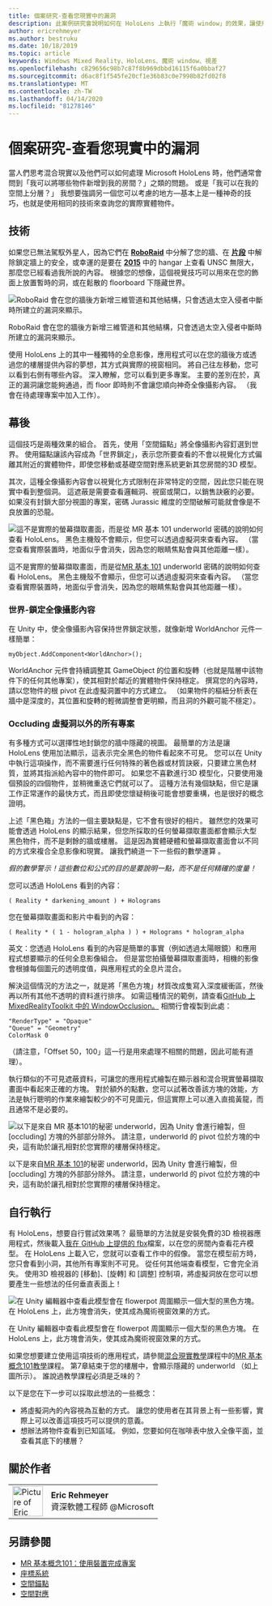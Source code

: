 ```yaml
---
title: 個案研究-查看您現實中的漏洞
description: 此案例研究會說明如何在 HoloLens 上執行「魔術 window」的效果，讓使用者可以在背景牆後方、樓層下，以及在其實際環境內的虛擬空缺中查看。
author: ericrehmeyer
ms.author: bestruku
ms.date: 10/18/2019
ms.topic: article
keywords: Windows Mixed Reality、HoloLens、魔術 window、視差
ms.openlocfilehash: c829656c98b7c87f8b969dbbd16115f6a0bbaf27
ms.sourcegitcommit: d6ac8f1f545fe20cf1e36b83c0e7998b82fd02f8
ms.translationtype: MT
ms.contentlocale: zh-TW
ms.lasthandoff: 04/14/2020
ms.locfileid: "81278146"
---
```

# <a name="case-study---looking-through-holes-in-your-reality"></a>個案研究-查看您現實中的漏洞

當人們思考混合現實以及他們可以如何處理 Microsoft HoloLens 時，他們通常會問到「我可以將哪些物件新增到我的房間？」之類的問題。 或是「我可以在我的空間上分層？」 我想要強調另一個您可以考慮的地方—基本上是一種神奇的技巧，也就是使用相同的技術來查詢您的實際實體物件。

## <a name="the-tech"></a>技術

如果您已無法駕馭外星人，因為它們在 **[RoboRaid](https://www.youtube.com/watch?v=Hf9qkURqtbM)** 中分解了您的牆、在 **[片段](case-study-creating-an-immersive-experience-in-fragments.md)** 中解除鎖定牆上的安全，或幸運的是要在 **[2015](https://www.youtube.com/watch?v=QDw5QjDtFy8)** 中的 hangar 上查看 UNSC 無限大，那麼您已經看過我所說的內容。 根據您的想像，這個視覺技巧可以用來在您的飾面上放置暫時的洞，或在鬆散的 floorboard 下隱藏世界。

![RoboRaid 會在您的牆後方新增三維管道和其他結構，只會透過太空入侵者中斷時所建立的漏洞來顯示。](images/roboraid-640px.png)

RoboRaid 會在您的牆後方新增三維管道和其他結構，只會透過太空入侵者中斷時所建立的漏洞來顯示。

使用 HoloLens 上的其中一種獨特的全息影像，應用程式可以在您的牆後方或透過您的樓層提供內容的夢想，其方式與實際的視窗相同。 將自己往左移動，您可以看到右側有哪些內容。 深入瞭解，您可以看到更多專案。 主要的差別在於，真正的漏洞讓您能夠通過，而 floor 即時則不會讓您順向神奇全像攝影內容。 （我會在待處理專案中加入工作）。

## <a name="behind-the-scenes"></a>幕後

這個技巧是兩種效果的組合。 首先，使用「空間錨點」將全像攝影內容釘選到世界。 使用錨點讓該內容成為「世界鎖定」，表示您所要查看的不會以視覺化方式偏離其附近的實體物件，即使您移動或基礎空間對應系統更新其您房間的3D 模型。

其次，這種全像攝影內容會以視覺化方式限制在非常特定的空間，因此您只能在現實中看到整個洞。 這遮蔽是需要查看邏輯洞、視窗或閘口，以銷售訣竅的必要。 如果沒有封鎖大部分視圖的專案，密碼 Jurassic 維度的空間破解可能就會像是不良放置的恐龍。

![這不是實際的螢幕擷取畫面，而是從 MR 基本 101 underworld 密碼的說明如何查看 HoloLens。 黑色主機殼不會顯示，但您可以透過虛擬洞來查看內容。 （當您查看實際裝置時，地面似乎會消失，因為您的眼睛焦點會與其他距離一樣）。](images/origamiholecomposited-640px.png)

這不是實際的螢幕擷取畫面，而是從[MR 基本 101](holograms-101.md) underworld 密碼的說明如何查看 HoloLens。 黑色主機殼不會顯示，但您可以透過虛擬洞來查看內容。 （當您查看實際裝置時，地面似乎會消失，因為您的眼睛焦點會與其他距離一樣）。

### <a name="world-locking-holographic-content"></a>世界-鎖定全像攝影內容

在 Unity 中，使全像攝影內容保持世界鎖定狀態，就像新增 WorldAnchor 元件一樣簡單：

```
myObject.AddComponent<WorldAnchor>();
```

WorldAnchor 元件會持續調整其 GameObject 的位置和旋轉（也就是階層中該物件下的任何其他專案），使其相對於鄰近的實體物件保持穩定。 撰寫您的內容時，請以您物件的根 pivot 在此虛擬洞置中的方式建立。 （如果物件的樞紐分析表在牆中是深度的，其位置和旋轉的輕微調整會更明顯，而且洞的外觀可能不穩定）。

### <a name="occluding-everything-but-the-virtual-hole"></a>Occluding 虛擬洞以外的所有專案

有多種方式可以選擇性地封鎖您的牆中隱藏的視圖。 最簡單的方法是讓 HoloLens 使用加法顯示，這表示完全黑色的物件看起來不可見。 您可以在 Unity 中執行這項操作，而不需要進行任何特殊的著色器或材質訣竅，只要建立黑色材質，並將其指派給內容中的物件即可。 如果您不喜歡進行3D 模型化，只要使用幾個預設的四個物件，並稍微重迭它們就可以了。 這種方法有幾個缺點，但它是讓工作正常運作的最快方式，而且即使您懷疑稍後可能會想要重構，也是很好的概念證明。

上述「黑色箱」方法的一個主要缺點是，它不會有很好的相片。 雖然您的效果可能會透過 HoloLens 的顯示結果，但您所採取的任何螢幕擷取畫面都會顯示大型黑色物件，而不是剩餘的牆或樓層。 這是因為實體硬體和螢幕擷取畫面會以不同的方式來複合全息影像和現實。 讓我們繞道一下一些假的數學運算 。

*假的數學警示！這些數位和公式的目的是要說明一點，而不是任何精確的度量！*

您可以透過 HoloLens 看到的內容：

```
( Reality * darkening_amount ) + Holograms
```

您在螢幕擷取畫面和影片中看到的內容：

```
( Reality * ( 1 - hologram_alpha ) ) + Holograms * hologram_alpha
```

英文：您透過 HoloLens 看到的內容是簡單的事實（例如透過太陽眼鏡）和應用程式想要顯示的任何全息影像組合。 但是當您拍攝螢幕擷取畫面時，相機的影像會根據每個圖元的透明度值，與應用程式的全息片混合。

解決這個情況的方法之一，就是將「黑色方塊」材質改成隻寫入深度緩衝區，然後再以所有其他不透明的資料進行排序。 如需這種情況的範例，請查看[GitHub 上 MixedRealityToolkit 中的 WindowOcclusion。](https://github.com/Microsoft/MixedRealityToolkit-Unity/blob/htk_release/Assets/HoloToolkit/Common/Shaders/WindowOcclusion.shader) 相關行會複製到此處：

```
"RenderType" = "Opaque"
"Queue" = "Geometry"
ColorMask 0
```

（請注意，「Offset 50，100」這一行是用來處理不相關的問題，因此可能有道理）。

執行類似的不可見遮蔽資料，可讓您的應用程式繪製在顯示器和混合現實螢幕擷取畫面中看起來正確的方塊。 對於額外的點數，您可以試著改善該方塊的效能，方法是執行聰明的作業來繪製較少的不可見圖元，但這實際上可以進入直搗黃龍，而且通常不是必要的。

![以下是來自 MR 基本101的秘密 underworld，因為 Unity 會進行繪製，但 [occluding] 方塊的外部部分除外。 請注意，underworld 的 pivot 位於方塊的中央，這有助於讓孔相對於您實際的樓層保持穩定。](images/underworld-occluded-640px.png)

以下是來自[MR 基本 101](holograms-101.md)的秘密 underworld，因為 Unity 會進行繪製，但 [occluding] 方塊的外部部分除外。 請注意，underworld 的 pivot 位於方塊的中央，這有助於讓孔相對於您實際的樓層保持穩定。

## <a name="do-it-yourself"></a>自行執行

有 HoloLens，想要自行嘗試效果嗎？ 最簡單的方法就是安裝免費的3D 檢視器應用程式，然後載入[我在 GitHub 上提供的 fbx](https://github.com/Microsoft/HolographicAcademy/tree/CaseStudy-MagicWindow/MagicWindow)檔案，以在您的房間內查看花卉模型。 在 HoloLens 上載入它，您就可以查看工作中的假像。 當您在模型前方時，您只會看到小洞，其他所有專案則不可見。 從任何其他端查看模型，它會完全消失。 使用3D 檢視器的 [移動]、[旋轉] 和 [調整] 控制項，將虛擬洞放在您可以想要產生一些想法的任何垂直表面上！

![在 Unity 編輯器中查看此模型會在 flowerpot 周圍顯示一個大型的黑色方塊。 在 HoloLens 上，此方塊會消失，使其成為魔術視窗效果的方式。](images/magicwindowflowerpotineditor.png)

在 Unity 編輯器中查看此模型會在 flowerpot 周圍顯示一個大型的黑色方塊。 在 HoloLens 上，此方塊會消失，使其成為魔術視窗效果的方式。

如果您想要建立使用這項技術的應用程式，請參閱[混合現實教學](tutorials.md)課程中的[MR 基本概念101教學](holograms-101.md)課程。 第7章結束于您的樓層中，會顯示隱藏的 underworld （如上圖所示）。 誰說過教學課程必須是乏味的？

以下是您在下一步可以採取此想法的一些概念：
* 將虛擬洞內的內容視為互動的方式。 讓您的使用者在其背景上有一些影響，實際上可以改善這項技巧可以提供的意義。
* 想辦法將物件查看到已知區域。 例如，您要如何在咖啡表中放入全像平面，並查看其底下的樓層？

## <a name="about-the-author"></a>關於作者

<table style="border-collapse:collapse">
<tr>
<td style="border-style: none" width="60px"><img alt="Picture of Eric Rehmeyer" width="60" height="60" src="images/genericusertile.jpg"></td>
<td style="border-style: none"><b>Eric Rehmeyer</b><br>資深軟體工程師 @Microsoft</td>
</tr>
</table>

## <a name="see-also"></a>另請參閱
* [MR 基本概念101：使用裝置完成專案](holograms-101.md)
* [座標系統](coordinate-systems.md)
* [空間錨點](spatial-anchors.md)
* [空間對應](spatial-mapping.md)
